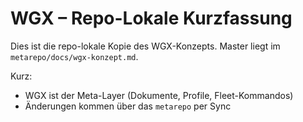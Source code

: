 # WGX – Repo-Lokale Kurzfassung

Dies ist die repo-lokale Kopie des WGX-Konzepts.
Master liegt im `metarepo/docs/wgx-konzept.md`.

Kurz:
- WGX ist der Meta-Layer (Dokumente, Profile, Fleet-Kommandos)
- Änderungen kommen über das `metarepo` per Sync
